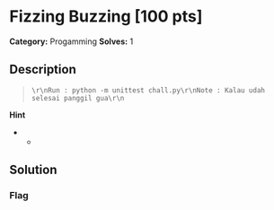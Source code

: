 # Fizzing Buzzing [100 pts]

**Category:** Progamming
**Solves:** 1

## Description
>```\r\nRun : python -m unittest chall.py\r\nNote : Kalau udah selesai panggil gua\r\n```

**Hint**
* -

## Solution

### Flag


